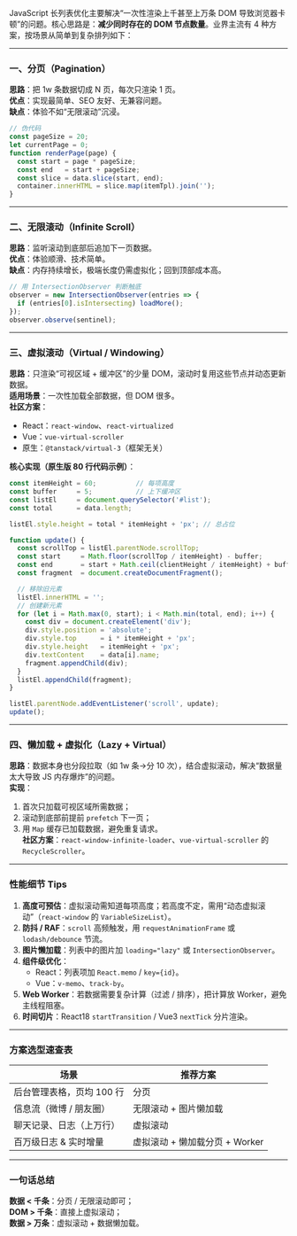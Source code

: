 JavaScript 长列表优化主要解决“一次性渲染上千甚至上万条 DOM 导致浏览器卡顿”的问题。核心思路是：**减少同时存在的 DOM 节点数量**。业界主流有 4 种方案，按场景从简单到复杂排列如下：

---

### 一、分页（Pagination）
**思路**：把 1w 条数据切成 N 页，每次只渲染 1 页。  
**优点**：实现最简单、SEO 友好、无兼容问题。  
**缺点**：体验不如“无限滚动”沉浸。

```js
// 伪代码
const pageSize = 20;
let currentPage = 0;
function renderPage(page) {
  const start = page * pageSize;
  const end   = start + pageSize;
  const slice = data.slice(start, end);
  container.innerHTML = slice.map(itemTpl).join('');
}
```

---

### 二、无限滚动（Infinite Scroll）
**思路**：监听滚动到底部后追加下一页数据。  
**优点**：体验顺滑、技术简单。  
**缺点**：内存持续增长，极端长度仍需虚拟化；回到顶部成本高。

```js
// 用 IntersectionObserver 判断触底
observer = new IntersectionObserver(entries => {
  if (entries[0].isIntersecting) loadMore();
});
observer.observe(sentinel);
```

---

### 三、虚拟滚动（Virtual / Windowing）
**思路**：只渲染“可视区域 + 缓冲区”的少量 DOM，滚动时复用这些节点并动态更新数据。  
**适用场景**：一次性加载全部数据，但 DOM 很多。  
**社区方案**：
- React：`react-window`、`react-virtualized`
- Vue：`vue-virtual-scroller`
- 原生：`@tanstack/virtual-3`（框架无关）

**核心实现（原生版 80 行代码示例）**：

```js
const itemHeight = 60;          // 每项高度
const buffer     = 5;           // 上下缓冲区
const listEl     = document.querySelector('#list');
const total      = data.length;

listEl.style.height = total * itemHeight + 'px'; // 总占位

function update() {
  const scrollTop = listEl.parentNode.scrollTop;
  const start     = Math.floor(scrollTop / itemHeight) - buffer;
  const end       = start + Math.ceil(clientHeight / itemHeight) + buffer * 2;
  const fragment  = document.createDocumentFragment();

  // 移除旧元素
  listEl.innerHTML = '';
  // 创建新元素
  for (let i = Math.max(0, start); i < Math.min(total, end); i++) {
    const div = document.createElement('div');
    div.style.position = 'absolute';
    div.style.top      = i * itemHeight + 'px';
    div.style.height   = itemHeight + 'px';
    div.textContent    = data[i].name;
    fragment.appendChild(div);
  }
  listEl.appendChild(fragment);
}

listEl.parentNode.addEventListener('scroll', update);
update();
```

---

### 四、懒加载 + 虚拟化（Lazy + Virtual）
**思路**：数据本身也分段拉取（如 1w 条→分 10 次），结合虚拟滚动，解决“数据量太大导致 JS 内存爆炸”的问题。  
**实现**：  
1. 首次只加载可视区域所需数据；  
2. 滚动到底部前提前 `prefetch` 下一页；  
3. 用 `Map` 缓存已加载数据，避免重复请求。  
**社区方案**：`react-window-infinite-loader`、`vue-virtual-scroller` 的 `RecycleScroller`。

---

### 性能细节 Tips
1. **高度可预估**：虚拟滚动需知道每项高度；若高度不定，需用“动态虚拟滚动”（`react-window` 的 `VariableSizeList`）。  
2. **防抖 / RAF**：`scroll` 高频触发，用 `requestAnimationFrame` 或 `lodash/debounce` 节流。  
3. **图片懒加载**：列表中的图片加 `loading="lazy"` 或 `IntersectionObserver`。  
4. **组件级优化**：  
   - React：列表项加 `React.memo` / `key={id}`。  
   - Vue：`v-memo`、`track-by`。  
5. **Web Worker**：若数据需要复杂计算（过滤 / 排序），把计算放 Worker，避免主线程阻塞。  
6. **时间切片**：React18 `startTransition` / Vue3 `nextTick` 分片渲染。

---

### 方案选型速查表
| 场景 | 推荐方案 |
|------|-----------|
| 后台管理表格，页均 100 行 | 分页 |
| 信息流（微博 / 朋友圈） | 无限滚动 + 图片懒加载 |
| 聊天记录、日志（上万行） | 虚拟滚动 |
| 百万级日志 & 实时增量 | 虚拟滚动 + 懒加载分页 + Worker |

---

### 一句话总结
**数据 < 千条**：分页 / 无限滚动即可；  
**DOM > 千条**：直接上虚拟滚动；  
**数据 > 万条**：虚拟滚动 + 数据懒加载。